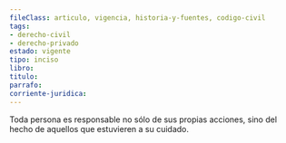 ```yaml
---
fileClass: articulo, vigencia, historia-y-fuentes, codigo-civil
tags:
- derecho-civil
- derecho-privado
estado: vigente
tipo: inciso
libro:
titulo:
parrafo:
corriente-juridica:
---
```

Toda persona es responsable no sólo de sus propias acciones, sino del hecho de aquellos que estuvieren a su cuidado.